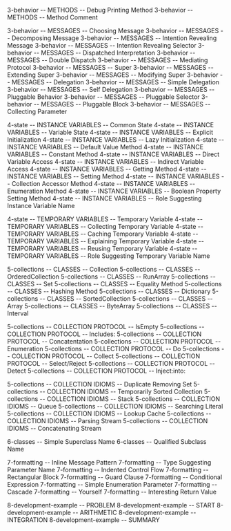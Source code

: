 3-behavior -- METHODS -- Debug Printing Method
3-behavior -- METHODS -- Method Comment

3-behavior -- MESSAGES -- Choosing Message
3-behavior -- MESSAGES -- Decomposing Message
3-behavior -- MESSAGES -- Intention Revealing Message
3-behavior -- MESSAGES -- Intention Revealing Selector
3-behavior -- MESSAGES -- Dispatched Interpretation
3-behavior -- MESSAGES -- Double Dispatch
3-behavior -- MESSAGES -- Mediating Protocol
3-behavior -- MESSAGES -- Super
3-behavior -- MESSAGES -- Extending Super
3-behavior -- MESSAGES -- Modifying Super
3-behavior -- MESSAGES -- Delegation
3-behavior -- MESSAGES -- Simple Delegation
3-behavior -- MESSAGES -- Self Delegation
3-behavior -- MESSAGES -- Pluggable Behavior
3-behavior -- MESSAGES -- Pluggable Selector
3-behavior -- MESSAGES -- Pluggable Block
3-behavior -- MESSAGES -- Collecting Parameter

4-state -- INSTANCE VARIABLES -- Common State
4-state -- INSTANCE VARIABLES -- Variable State
4-state -- INSTANCE VARIABLES -- Explicit Initialization
4-state -- INSTANCE VARIABLES -- Lazy Initialization
4-state -- INSTANCE VARIABLES -- Default Value Method
4-state -- INSTANCE VARIABLES -- Constant Method
4-state -- INSTANCE VARIABLES -- Direct Variable Access
4-state -- INSTANCE VARIABLES -- Indirect Variable Access
4-state -- INSTANCE VARIABLES -- Getting Method
4-state -- INSTANCE VARIABLES -- Setting Method
4-state -- INSTANCE VARIABLES -- Collection Accessor Method
4-state -- INSTANCE VARIABLES -- Enumeration Method
4-state -- INSTANCE VARIABLES -- Boolean Property Setting Method
4-state -- INSTANCE VARIABLES -- Role Suggesting Instance Variable Name

4-state -- TEMPORARY VARIABLES -- Temporary Variable
4-state -- TEMPORARY VARIABLES -- Collecting Temporary Variable
4-state -- TEMPORARY VARIABLES -- Caching Temporary Variable
4-state -- TEMPORARY VARIABLES -- Explaining Temporary Variable
4-state -- TEMPORARY VARIABLES -- Reusing Temporary Variable
4-state -- TEMPORARY VARIABLES -- Role Suggesting Temporary Variable Name

5-collections -- CLASSES -- Collection
5-collections -- CLASSES -- OrderedCollection
5-collections -- CLASSES -- RunArray
5-collections -- CLASSES -- Set
5-collections -- CLASSES -- Equality Method
5-collections -- CLASSES -- Hashing Method
5-collections -- CLASSES -- Dictionary
5-collections -- CLASSES -- SortedCollection
5-collections -- CLASSES -- Array
5-collections -- CLASSES -- ByteArray
5-collections -- CLASSES -- Interval

5-collections -- COLLECTION PROTOCOL -- IsEmpty
5-collections -- COLLECTION PROTOCOL -- Includes:
5-collections -- COLLECTION PROTOCOL -- Concatentation
5-collections -- COLLECTION PROTOCOL -- Enumeration
5-collections -- COLLECTION PROTOCOL -- Do
5-collections -- COLLECTION PROTOCOL -- Collect
5-collections -- COLLECTION PROTOCOL -- Select/Reject
5-collections -- COLLECTION PROTOCOL -- Detect
5-collections -- COLLECTION PROTOCOL -- Inject:into:

5-collections -- COLLECTION IDIOMS -- Duplicate Removing Set
5-collections -- COLLECTION IDIOMS -- Temporarily Sorted Collection
5-collections -- COLLECTION IDIOMS -- Stack
5-collections -- COLLECTION IDIOMS -- Queue
5-collections -- COLLECTION IDIOMS -- Searching Literal
5-collections -- COLLECTION IDIOMS -- Lookup Cache
5-collections -- COLLECTION IDIOMS -- Parsing Stream
5-collections -- COLLECTION IDIOMS -- Concatenating Stream

6-classes -- Simple Superclass Name
6-classes -- Qualified Subclass Name

7-formatting -- Inline Message Pattern
7-formatting -- Type Suggesting Parameter Name
7-formatting -- Indented Control Flow
7-formatting -- Rectangular Block
7-formatting -- Guard Clause
7-formatting -- Conditional Expression
7-formatting -- Simple Enumeration Parameter
7-formatting -- Cascade
7-formatting -- Yourself
7-formatting -- Interesting Return Value

8-development-example -- PROBLEM
8-development-example -- START
8-development-example -- ARITHMETIC
8-development-example -- INTEGRATION
8-development-example -- SUMMARY
